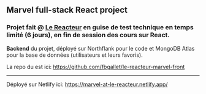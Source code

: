 ## Marvel full-stack React project

### Projet fait @ [Le Reacteur](https://www.lereacteur.io/) en guise de test technique en temps limité (6 jours), en fin de session des cours sur React.

**Backend** du projet, déployé sur Northflank pour le code et MongoDB Atlas pour la base de données (utilisateurs et leurs favoris).

La repo du est ici: https://github.com/fbgallet/le-reacteur-marvel-front

------------

Déployé sur Netlify ici: https://marvel-at-le-reacteur.netlify.app/
